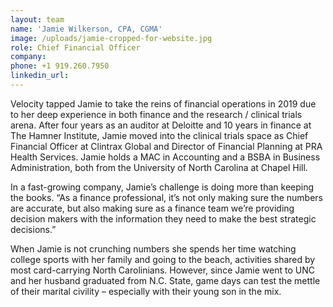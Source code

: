 ```yaml
---
layout: team
name: 'Jamie Wilkerson, CPA, CGMA'
image: /uploads/jamie-cropped-for-website.jpg
role: Chief Financial Officer
company:
phone: +1 919.260.7950
linkedin_url:
---
```


Velocity tapped Jamie to take the reins of financial operations in 2019 due to her deep experience in both finance and the research / clinical trials arena. After four years as an auditor at Deloitte and 10 years in finance at The Hamner Institute, Jamie moved into the clinical trials space as Chief Financial Officer at Clintrax Global and Director of Financial Planning at PRA Health Services. Jamie holds a MAC in Accounting and a BSBA in Business Administration, both from the University of North Carolina at Chapel Hill.

In a fast-growing company, Jamie’s challenge is doing more than keeping the books. “As a finance professional, it’s not only making sure the numbers are accurate, but also making sure as a finance team we’re providing decision makers with the information they need to make the best strategic decisions.”

When Jamie is not crunching numbers she spends her time watching college sports with her family and going to the beach, activities shared by most card-carrying North Carolinians. However, since Jamie went to UNC and her husband graduated from N.C. State, game days can test the mettle of their marital civility – especially with their young son in the mix.
